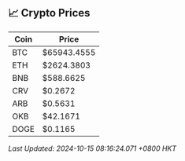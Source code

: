 ## 📈 Crypto Prices

| Coin | Price |
| ---- | ----- |
| BTC | $65943.4555 |
| ETH | $2624.3803 |
| BNB | $588.6625 |
| CRV | $0.2672 |
| ARB | $0.5631 |
| OKB | $42.1671 |
| DOGE | $0.1165 |

_Last Updated: 2024-10-15 08:16:24.071 +0800 HKT_